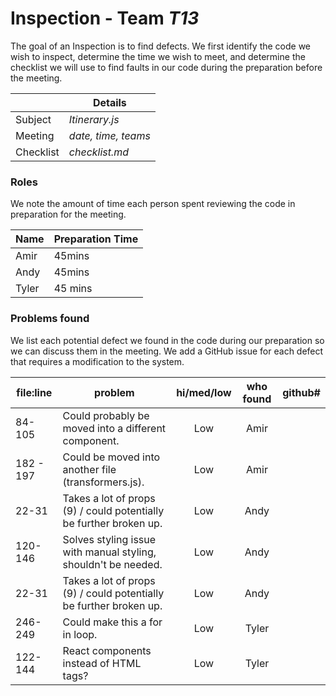 # Inspection - Team _T13_

The goal of an Inspection is to find defects.
We first identify the code we wish to inspect, determine the time we wish to meet, and determine the checklist we will use to find faults in our code during the preparation before the meeting.

|           | Details             |
| --------- | ------------------- |
| Subject   | _Itinerary.js_      |
| Meeting   | _date, time, teams_ |
| Checklist | _checklist.md_      |

### Roles

We note the amount of time each person spent reviewing the code in preparation for the meeting.

| Name | Preparation Time |
| ---- | ---------------- |
| Amir |  45mins          |
| Andy |  45mins          |
| Tyler | 45 mins         |

### Problems found

We list each potential defect we found in the code during our preparation so we can discuss them in the meeting.
We add a GitHub issue for each defect that requires a modification to the system.

| file:line | problem                                                       | hi/med/low | who found | github# |
| --------- | ------------------------------------------------------------- | :--------: | :-------: | ------- |
| 84-105    | Could probably be moved into a different component.           |    Low     |   Amir    |         |
| 182 - 197 | Could be moved into another file (transformers.js).           |    Low     |   Amir    |         |
| 22-31     | Takes a lot of props (9) / could potentially be further broken up.|    Low     |   Andy    |         |
| 120-146   | Solves styling issue with manual styling, shouldn't be needed.  |    Low     |   Andy    |         |
| 22-31     | Takes a lot of props (9) / could potentially be further broken up.|    Low     |   Andy    |         |
| 246-249   | Could make this a for in loop.                                |    Low     |   Tyler   |         |
| 122-144   | React components instead of HTML tags?                        |    Low     |   Tyler   |         |
